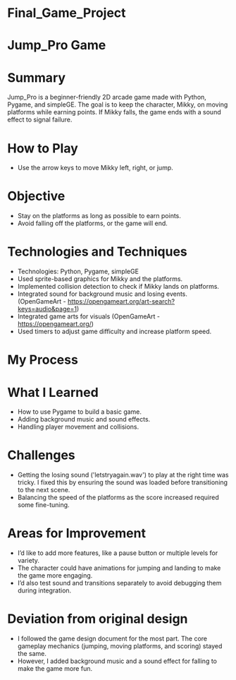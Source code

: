# Final_Game_Project
# Jump_Pro Game

# Summary
Jump_Pro is a beginner-friendly 2D arcade game made with Python, Pygame, and simpleGE. The goal is to keep the character, Mikky, on moving platforms while earning points. If Mikky falls, the game ends with a sound effect to signal failure.

# How to Play
   - Use the arrow keys to move Mikky left, right, or jump.

# Objective
   - Stay on the platforms as long as possible to earn points.
   - Avoid falling off the platforms, or the game will end.

# Technologies and Techniques
   - Technologies: Python, Pygame, simpleGE
   - Used sprite-based graphics for Mikky and the platforms.
   - Implemented collision detection to check if Mikky lands on platforms.
   - Integrated sound for background music and losing events. (OpenGameArt -  https://opengameart.org/art-search?keys=audio&page=1)
   - Integrated game arts for visuals  (OpenGameArt - https://opengameart.org/)
   - Used timers to adjust game difficulty and increase platform speed. 

# My Process
# What I Learned
- How to use Pygame to build a basic game.
- Adding background music and sound effects.
- Handling player movement and collisions.

# Challenges
- Getting the losing sound ('letstryagain.wav') to play at the right time was tricky. I fixed this by ensuring the sound was loaded before transitioning to the next scene.
- Balancing the speed of the platforms as the score increased required some fine-tuning.

# Areas for Improvement
- I’d like to add more features, like a pause button or multiple levels for variety.
- The character could have animations for jumping and landing to make the game more engaging.
- I’d also test sound and transitions separately to avoid debugging them during integration.

# Deviation from original design
- I followed the game design document for the most part. The core gameplay mechanics (jumping, moving platforms, and scoring) stayed the same.
- However, I added background music and a sound effect for falling to make the game more fun.
